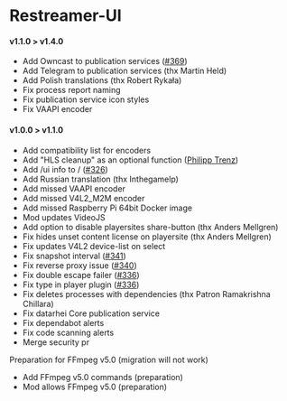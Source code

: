 # Restreamer-UI

#### v1.1.0 > v1.4.0

-   Add Owncast to publication services ([#369](https://github.com/datarhei/restreamer/issues/369))
-   Add Telegram to publication services (thx Martin Held)
-   Add Polish translations (thx Robert Rykała)
-   Fix process report naming
-   Fix publication service icon styles
-   Fix VAAPI encoder 

#### v1.0.0 > v1.1.0

-   Add compatibility list for encoders
-   Add "HLS cleanup" as an optional function ([Philipp Trenz](https://github.com/philipptrenz))
-   Add /ui info to / ([#326](https://github.com/datarhei/restreamer/issues/326))
-   Add Russian translation (thx Inthegamelp)
-   Add missed VAAPI encoder
-   Add missed V4L2_M2M encoder
-   Add missed Raspberry Pi 64bit Docker image
-   Mod updates VideoJS
-   Add option to disable playersites share-button (thx Anders Mellgren)
-   Fix hides unset content license on playersite (thx Anders Mellgren)
-   Fix updates V4L2 device-list on select
-   Fix snapshot interval ([#341](https://github.com/datarhei/restreamer/issues/340))
-   Fix reverse proxy issue ([#340](https://github.com/datarhei/restreamer/issues/340))
-   Fix double escape failer ([#336](https://github.com/datarhei/restreamer/issues/336))
-   Fix type in player plugin ([#336](https://github.com/datarhei/restreamer/issues/336))
-   Fix deletes processes with dependencies (thx Patron Ramakrishna Chillara)
-   Fix datarhei Core publication service
-   Fix dependabot alerts
-   Fix code scanning alerts
-   Merge security pr

Preparation for FFmpeg v5.0 (migration will not work)

-   Add FFmpeg v5.0 commands (preparation)
-   Mod allows FFmpeg v5.0 (preparation)
